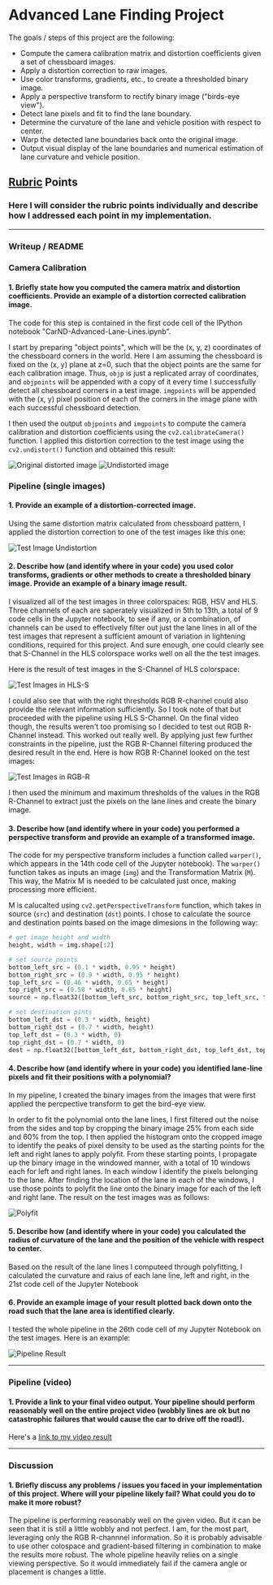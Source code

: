 
# **Advanced Lane Finding Project**

The goals / steps of this project are the following:

* Compute the camera calibration matrix and distortion coefficients given a set of chessboard images.
* Apply a distortion correction to raw images.
* Use color transforms, gradients, etc., to create a thresholded binary image.
* Apply a perspective transform to rectify binary image ("birds-eye view").
* Detect lane pixels and fit to find the lane boundary.
* Determine the curvature of the lane and vehicle position with respect to center.
* Warp the detected lane boundaries back onto the original image.
* Output visual display of the lane boundaries and numerical estimation of lane curvature and vehicle position.

[//]: # (Image References)

[image1]: ./writeup/cal_undistorted.png "Undistorted"
[image2]: ./writeup/cal_original.png "Uncalibrated"
[image3]: ./writeup/test_image_undistortion.png "Test Image Undistortion"
[image4]: ./writeup/hls_s.png "HLS-S"
[image5]: ./writeup/polyfit_rgb_r.png "Polyfit"
[image6]: ./writeup/lane_detection.png "Output"
[image7]: ./writeup/rgb_r.png "RGB-R"
[video1]: ./project_video.mp4 "Video"

## [Rubric](https://review.udacity.com/#!/rubrics/571/view) Points

### Here I will consider the rubric points individually and describe how I addressed each point in my implementation.  

---

### Writeup / README

### Camera Calibration

#### 1. Briefly state how you computed the camera matrix and distortion coefficients. Provide an example of a distortion corrected calibration image.

The code for this step is contained in the first code cell of the IPython notebook "CarND-Advanced-Lane-Lines.ipynb".

I start by preparing "object points", which will be the (x, y, z) coordinates of the chessboard corners in the world. Here I am assuming the chessboard is fixed on the (x, y) plane at z=0, such that the object points are the same for each calibration image.  Thus, `objp` is just a replicated array of coordinates, and `objpoints` will be appended with a copy of it every time I successfully detect all chessboard corners in a test image.  `imgpoints` will be appended with the (x, y) pixel position of each of the corners in the image plane with each successful chessboard detection.  

I then used the output `objpoints` and `imgpoints` to compute the camera calibration and distortion coefficients using the `cv2.calibrateCamera()` function.  I applied this distortion correction to the test image using the `cv2.undistort()` function and obtained this result: 

![Original distorted image][image2] ![Undistorted image][image1]

### Pipeline (single images)

#### 1. Provide an example of a distortion-corrected image.

Using the same distortion matrix calculated from chessboard pattern, I applied the distortion correction to one of the test images like this one:

![Test Image Undistortion][image3]

#### 2. Describe how (and identify where in your code) you used color transforms, gradients or other methods to create a thresholded binary image.  Provide an example of a binary image result.

I visualized all of the test images in three colorspaces: RGB, HSV and HLS. Three channels of each are saperately visualized in 5th to 13th, a total of 9 code cells in the Jupyter notebook, to see if any, or a combination, of channels can be used to effectively filter out just the lane lines in all of the test images that represent a sufficient amount of variation in lightening conditions, required for this project. And sure enough, one could clearly see that S-Channel in the HLS colorspace works well on all the the test images.

Here is the result of test images in the S-Channel of HLS colorspace:

![Test Images in HLS-S][image4]

I could also see that with the right thresholds RGB R-channel could also provide the relevant information sufficiently. So I took note of that but proceeded with the pipeline using HLS S-Channel. On the final video though, the results weren't too promising so I decided to test out RGB R-Channel instead. This worked out really well. By applying just few further constraints in the pipeline, just the RGB R-Channel filtering produced the desired result in the end. Here is how RGB R-Channel looked on the test images:

![Test Images in RGB-R][image7]

I then used the minimum and maximum thresholds of the values in the RGB R-Channel to extract just the pixels on the lane lines and create the binary image.

#### 3. Describe how (and identify where in your code) you performed a perspective transform and provide an example of a transformed image.

The code for my perspective transform includes a function called `warper()`, which appears in the 14th code cell of the Jupyter notebook). The `warper()` function takes as inputs an image (`img`) and the Transformation Matrix (`M`). This way, the Matrix M is needed to be calculated just once, making processing more efficient. 

M is calucalted using `cv2.getPerspectiveTransform` function, which takes in source (`src`) and destination (`dst`) points.  I chose to calculate the source and destination points based on the image dimesions in the following way:

```python
# get image height and width
height, width = img.shape[:2]

# set source points 
bottom_left_src = (0.1 * width, 0.95 * height)
bottom_right_src = (0.9 * width, 0.95 * height)
top_left_src = (0.46 * width, 0.65 * height)
top_right_src = (0.58 * width, 0.65 * height)
source = np.float32([bottom_left_src, bottom_right_src, top_left_src, top_right_src])

# set destination pints
bottom_left_dst = (0.3 * width, height)
bottom_right_dst = (0.7 * width, height)
top_left_dst = (0.3 * width, 0) 
top_right_dst = (0.7 * width, 0)
dest = np.float32([bottom_left_dst, bottom_right_dst, top_left_dst, top_right_dst])
```

#### 4. Describe how (and identify where in your code) you identified lane-line pixels and fit their positions with a polynomial?

In my pipeline, I created the binary images from the images that were first applied the percpective transform to get the bird-eye view.

In order to fit the polynomial onto the lane lines, I first filtered out the noise from the sides and top by cropping the binary image 25% from each side and 60% from the top. I then applied the histogram onto the cropped image to identify the peaks of pixel density to be used as the starting points for the left and right lanes to apply polyfit. From these starting points, I propagate up the binary image in the windowed manner, with a total of 10 windows each for left and right lanes. In each window I identify the pixels belonging to the lane. After finding the location of the lane in each of the windows, I use those points to polyfit the line onto the binary image for each of the left and right lane. The result on the test images was as follows:

![Polyfit][image5]

#### 5. Describe how (and identify where in your code) you calculated the radius of curvature of the lane and the position of the vehicle with respect to center.

Based on the result of the lane lines I computeed through polyfitting, I calculated the curvature and raius of each lane line,  left and right, in the 21st code cell of the Jupyter Notebook

#### 6. Provide an example image of your result plotted back down onto the road such that the lane area is identified clearly.

I tested the whole pipeline in the 26th code cell of my Jupyter Notebook on the test images. Here is an example:

![Pipeline Result][image6]

---

### Pipeline (video)

#### 1. Provide a link to your final video output.  Your pipeline should perform reasonably well on the entire project video (wobbly lines are ok but no catastrophic failures that would cause the car to drive off the road!).

Here's a [link to my video result](./project_video_result.mp4)

---

### Discussion

#### 1. Briefly discuss any problems / issues you faced in your implementation of this project.  Where will your pipeline likely fail?  What could you do to make it more robust?

The pipeline is performing reasonably well on the given video. But it can be seen that it is still a little wobbly and not perfect. I am, for the most part, leveraging only the RGB R-channnel information. So it is probably advisable to use other colospace and gradient-based filtering in combination to make the results more robust. The whole pipeline heavily relies on a single viewing perspective. So it would immediately fail if the camera angle or placement is changes a little. 